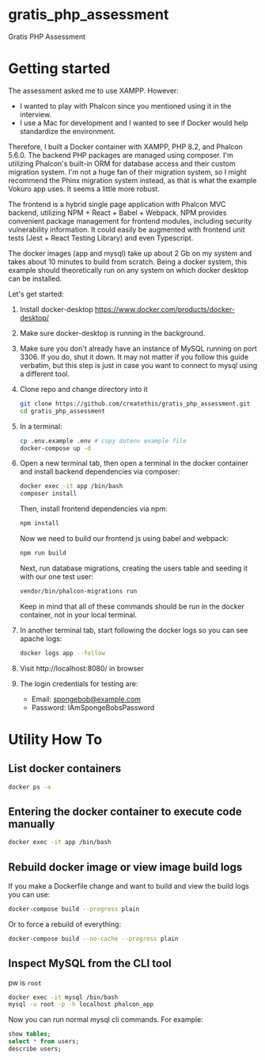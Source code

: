 # gratis_php_assessment
Gratis PHP Assessment

# Getting started
The assessment asked me to use XAMPP. However:
- I wanted to play with Phalcon since you mentioned using it in the interview.
- I use a Mac for development and I wanted to see if Docker would help standardize the environment.

Therefore, I built a Docker container with XAMPP, PHP 8.2, and Phalcon 5.6.0. The backend PHP packages are managed
using composer. I'm utilizing Phalcon's built-in ORM for database access and their custom migration system. I'm not
a huge fan of their migration system, so I might recommend the Phinx migration system instead, as that is what the
example Vokuro app uses. It seems a little more robust.

The frontend is a hybrid single page application with Phalcon MVC backend, utilizing NPM + React + Babel + Webpack.
NPM provides convenient package management for frontend modules, including security vulnerability information.
It could easily be augmented with frontend unit tests (Jest + React Testing Library) and even Typescript.

The docker images (app and mysql) take up about 2 Gb on my system and takes about 10 minutes to build from scratch.
Being a docker system, this example should theoretically run on any system on which docker desktop can be installed.

Let's get started:

1. Install docker-desktop https://www.docker.com/products/docker-desktop/
2. Make sure docker-desktop is running in the background.
3. Make sure you don't already have an instance of MySQL running on port 3306. If you do, shut it down.
   It may not matter if you follow this guide verbatim, but this step is just in case you want to 
   connect to mysql using a different tool.
4. Clone repo and change directory into it
   ```bash
   git clone https://github.com/createthis/gratis_php_assessment.git
   cd gratis_php_assessment
   ```
5. In a terminal:
   ```bash
   cp .env.example .env # copy dotenv example file
   docker-compose up -d
   ```
6. Open a new terminal tab, then open a terminal in the docker container and install backend dependencies via composer:
   ```bash
   docker exec -it app /bin/bash
   composer install
   ```

   Then, install frontend dependencies via npm:
   ```bash
   npm install
   ```

   Now we need to build our frontend js using babel and webpack:
   ```bash
   npm run build
   ```

   Next, run database migrations, creating the users table and seeding it with our one test user:
   ```bash
   vendor/bin/phalcon-migrations run
   ```

   Keep in mind that all of these commands should be run in the docker container, not in your local terminal.
7. In another terminal tab, start following the docker logs so you can see apache logs:
   ```bash
   docker logs app --follow
   ```
8. Visit http://localhost:8080/ in browser
9. The login credentials for testing are:
   - Email: spongebob@example.com
   - Password: IAmSpongeBobsPassword


# Utility How To
## List docker containers
```bash
docker ps -a
```

## Entering the docker container to execute code manually
```bash
docker exec -it app /bin/bash
```

## Rebuild docker image or view image build logs
If you make a Dockerfile change and want to build and view the build logs you can use:
```bash
docker-compose build --progress plain
```

Or to force a rebuild of everything:
```bash
docker-compose build --no-cache --progress plain
```

## Inspect MySQL from the CLI tool
pw is `root`
```bash
docker exec -it mysql /bin/bash
mysql -u root -p -h localhost phalcon_app
```

Now you can run normal mysql cli commands. For example:
```sql
show tables;
select * from users;
describe users;
```
